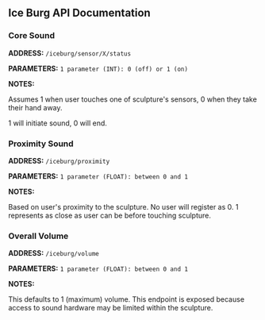 ## Ice Burg API Documentation

### Core Sound

**ADDRESS:**
`/iceburg/sensor/X/status`

**PARAMETERS:**
`1 parameter (INT): 0 (off) or 1 (on)`

**NOTES:**

Assumes 1 when user touches one of sculpture's sensors, 0 when they take their hand away.

1 will initiate sound, 0 will end.

### Proximity Sound
**ADDRESS:**
`/iceburg/proximity`

**PARAMETERS:**
`1 parameter (FLOAT): between 0 and 1`

**NOTES:**

Based on user's proximity to the sculpture. No user will register as 0. 1 represents as close as user can be before touching sculpture.

### Overall Volume
**ADDRESS:**
`/iceburg/volume`

**PARAMETERS:**
`1 parameter (FLOAT): between 0 and 1`

**NOTES:**

This defaults to 1 (maximum) volume. This endpoint is exposed because access to sound hardware may be limited within the sculpture.
